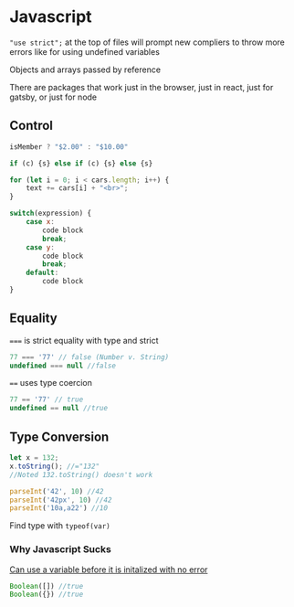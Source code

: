 # Javascript

`"use strict";` at the top of files will prompt new compliers to throw more errors like for using undefined variables

Objects and arrays passed by reference

There are packages that work just in the browser, just in react, just for gatsby, or just for node

## Control

```js
isMember ? "$2.00" : "$10.00"

if (c) {s} else if (c) {s} else {s}
```

```js
for (let i = 0; i < cars.length; i++) { 
    text += cars[i] + "<br>";
}

switch(expression) {
    case x:
        code block
        break;
    case y:
        code block
        break;
    default:
        code block
}
```

## Equality

`===` is strict equality with type and strict

```javascript
77 === '77' // false (Number v. String)
undefined === null //false
```

`==`  uses type coercion 

```javascript
77 == '77' // true
undefined == null //true
```

## Type Conversion

```js
let x = 132;
x.toString(); //="132"
//Noted 132.toString() doesn't work

parseInt('42', 10) //42
parseInt('42px', 10) //42
parseInt('10a,a22') //10
```

Find type with `typeof(var)`

### Why Javascript Sucks

[Can use a variable before it is initalized with no error](https://www.w3schools.com/js/js_hoisting.asp)

```js
Boolean([]) //true
Boolean({}) //true
```

